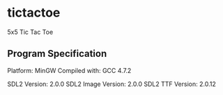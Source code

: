 tictactoe
=========

5x5 Tic Tac Toe

## Program Specification
Platform: MinGW
Compiled with: GCC 4.7.2

SDL2 Version: 2.0.0
SDL2 Image Version: 2.0.0
SDL2 TTF Version: 2.0.12

